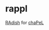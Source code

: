 # rappl
[RAdish](https://github.com/uwescience/raco) for [chaPeL](https://github.com/chapel-lang/chapel)
